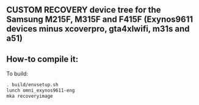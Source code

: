 ## CUSTOM RECOVERY device tree for the Samsung M215F, M315F and F415F (Exynos9611 devices minus xcoverpro, gta4xlwifi, m31s and a51)

## How-to compile it:

To build:

```sh
. build/envsetup.sh
lunch omni_exynos9611-eng
mka recoveryimage
